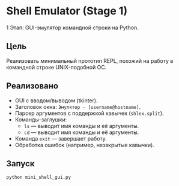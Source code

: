 # Shell Emulator (Stage 1)

1 Этап: GUI-эмулятор командной строки на Python.

## Цель
Реализовать минимальный прототип REPL, похожий на работу в командной строке UNIX-подобной ОС.

## Реализовано
- GUI с вводом/выводом (tkinter).
- Заголовок окна: `Эмулятор - [username@hostname]`.
- Парсер аргументов с поддержкой кавычек (`shlex.split`).
- Команды-заглушки:
  - `ls` — выводит имя команды и её аргументы.
  - `cd` — выводит имя команды и её аргументы.
- Команда `exit` — завершает работу.
- Обработка ошибок (например, незакрытые кавычки).

## Запуск
```bash
python mini_shell_gui.py

